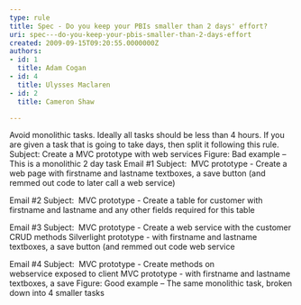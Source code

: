 ```yaml
---
type: rule
title: Spec - Do you keep your PBIs smaller than 2 days' effort?
uri: spec---do-you-keep-your-pbis-smaller-than-2-days-effort
created: 2009-09-15T09:20:55.0000000Z
authors:
- id: 1
  title: Adam Cogan
- id: 4
  title: Ulysses Maclaren
- id: 2
  title: Cameron Shaw

---
```


 Avoid monolithic tasks. Ideally all tasks should be less than 4 hours. If you are given a task that is going to take days, then split it following this rule.  Subject: Create a MVC prototype with web services Figure: Bad example – This is a monolithic 2 day task Email #1 Subject:  MVC prototype - Create a web page with firstname and lastname textboxes, a save button (and remmed out code to later call a web service)

Email #2 Subject:  MVC prototype - Create a table for customer with firstname and lastname and any other fields required for this table

Email #3 Subject:  MVC prototype - Create a web service with the customer CRUD methods
Silverlight prototype - with firstname and lastname textboxes, a save button (and remmed out code web service 

Email #4 Subject:  MVC prototype - Create methods on webservice exposed to client
MVC prototype - with firstname and lastname textboxes, a save Figure: Good example – The same monolithic task, broken down into 4 smaller tasks
